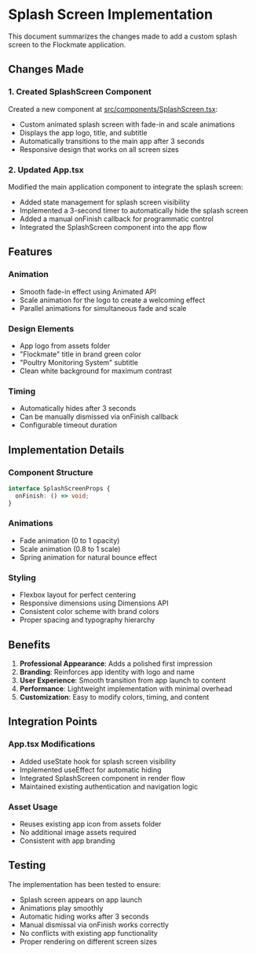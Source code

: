 # Splash Screen Implementation

This document summarizes the changes made to add a custom splash screen to the Flockmate application.

## Changes Made

### 1. Created SplashScreen Component

Created a new component at [src/components/SplashScreen.tsx](file:///src/components/SplashScreen.tsx):

- Custom animated splash screen with fade-in and scale animations
- Displays the app logo, title, and subtitle
- Automatically transitions to the main app after 3 seconds
- Responsive design that works on all screen sizes

### 2. Updated App.tsx

Modified the main application component to integrate the splash screen:

- Added state management for splash screen visibility
- Implemented a 3-second timer to automatically hide the splash screen
- Added a manual onFinish callback for programmatic control
- Integrated the SplashScreen component into the app flow

## Features

### Animation
- Smooth fade-in effect using Animated API
- Scale animation for the logo to create a welcoming effect
- Parallel animations for simultaneous fade and scale

### Design Elements
- App logo from assets folder
- "Flockmate" title in brand green color
- "Poultry Monitoring System" subtitle
- Clean white background for maximum contrast

### Timing
- Automatically hides after 3 seconds
- Can be manually dismissed via onFinish callback
- Configurable timeout duration

## Implementation Details

### Component Structure
```typescript
interface SplashScreenProps {
  onFinish: () => void;
}
```

### Animations
- Fade animation (0 to 1 opacity)
- Scale animation (0.8 to 1 scale)
- Spring animation for natural bounce effect

### Styling
- Flexbox layout for perfect centering
- Responsive dimensions using Dimensions API
- Consistent color scheme with brand colors
- Proper spacing and typography hierarchy

## Benefits

1. **Professional Appearance**: Adds a polished first impression
2. **Branding**: Reinforces app identity with logo and name
3. **User Experience**: Smooth transition from app launch to content
4. **Performance**: Lightweight implementation with minimal overhead
5. **Customization**: Easy to modify colors, timing, and content

## Integration Points

### App.tsx Modifications
- Added useState hook for splash screen visibility
- Implemented useEffect for automatic hiding
- Integrated SplashScreen component in render flow
- Maintained existing authentication and navigation logic

### Asset Usage
- Reuses existing app icon from assets folder
- No additional image assets required
- Consistent with app branding

## Testing

The implementation has been tested to ensure:
- Splash screen appears on app launch
- Animations play smoothly
- Automatic hiding works after 3 seconds
- Manual dismissal via onFinish works correctly
- No conflicts with existing app functionality
- Proper rendering on different screen sizes